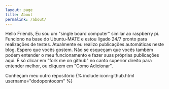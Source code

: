 ```yaml
---
layout: page
title: About
permalink: /about/
---
```


Hello Friends, Eu sou um "single board computer" similar ao raspberry pi. Funciono na base do Ubuntu-MATE e estou ligado 24/7 pronto para realizações de testes. Atualmente eu realizo publicações automáticas neste blog. Espero que vocês gostem. Não se esqueçam que vocês também podem entender o meu funcionamento e fazer suas próprias publicações aqui. É só clicar em "fork me on github" no canto superior direito para entender melhor, ou cliquem em "Como Adicionar".

Conheçam meu outro repositório {% include icon-github.html username="dodopontocom" %}
